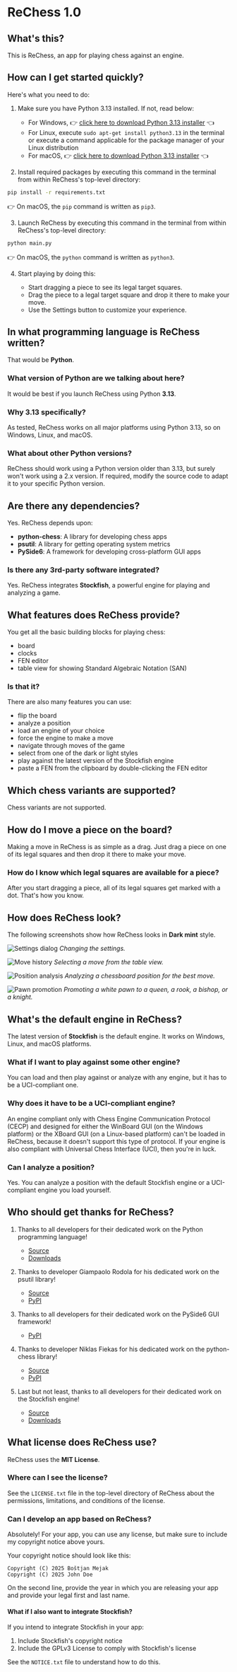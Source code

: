 # ReChess 1.0

## What's this?

This is ReChess, an app for playing chess against an engine.

## How can I get started quickly?

Here's what you need to do:

1. Make sure you have Python 3.13 installed. If not, read below:

    - For Windows, :point_right: [click here to download Python 3.13 installer](https://www.python.org/ftp/python/3.13.3/python-3.13.3-amd64.exe) :point_left:
    - For Linux, execute `sudo apt-get install python3.13` in the
      terminal or execute a command applicable for the package manager
      of your Linux distribution
    - For macOS, :point_right: [click here to download Python 3.13 installer](https://www.python.org/ftp/python/3.13.3/python-3.13.3-macos11.pkg) :point_left:

2. Install required packages by executing this command in the terminal
   from within ReChess's top-level directory:

```bash
pip install -r requirements.txt
```

:point_right: On macOS, the `pip` command is written as `pip3`.

3. Launch ReChess by executing this command in the terminal from within
   ReChess's top-level directory:

```bash
python main.py
```

:point_right: On macOS, the `python` command is written as `python3`.

4. Start playing by doing this:

    - Start dragging a piece to see its legal target squares.
    - Drag the piece to a legal target square and drop it there to make
      your move.
    - Use the Settings button to customize your experience.

## In what programming language is ReChess written?

That would be **Python**.

### What version of Python are we talking about here?

It would be best if you launch ReChess using Python **3.13**.

### Why 3.13 specifically?

As tested, ReChess works on all major platforms using Python 3.13, so on
Windows, Linux, and macOS.

### What about other Python versions?

ReChess should work using a Python version older than 3.13, but surely
won't work using a 2.x version. If required, modify the source code to
adapt it to your specific Python version.

## Are there any dependencies?

Yes. ReChess depends upon:

- **python-chess**: A library for developing chess apps
- **psutil**: A library for getting operating system metrics
- **PySide6**: A framework for developing cross-platform GUI apps

### Is there any 3rd-party software integrated?

Yes. ReChess integrates **Stockfish**, a powerful engine for playing and
analyzing a game.

## What features does ReChess provide?

You get all the basic building blocks for playing chess:

- board
- clocks
- FEN editor
- table view for showing Standard Algebraic Notation (SAN)

### Is that it?

There are also many features you can use:

- flip the board
- analyze a position
- load an engine of your choice
- force the engine to make a move
- navigate through moves of the game
- select from one of the dark or light styles
- play against the latest version of the Stockfish engine
- paste a FEN from the clipboard by double-clicking the FEN editor

## Which chess variants are supported?

Chess variants are not supported.

## How do I move a piece on the board?

Making a move in ReChess is as simple as a drag. Just drag a piece on
one of its legal squares and then drop it there to make your move.

### How do I know which legal squares are available for a piece?

After you start dragging a piece, all of its legal squares get marked
with a dot. That's how you know.

## How does ReChess look?

The following screenshots show how ReChess looks in **Dark mint** style.

![Settings dialog](https://github.com/user-attachments/assets/10b397b0-d855-47c7-b148-5a900c4feb29 "Settings dialog")
*Changing the settings.*

![Move history](https://github.com/user-attachments/assets/3226951e-ce18-4638-9e9d-070833ab8454 "Move history")
*Selecting a move from the table view.*

![Position analysis](https://github.com/user-attachments/assets/a7d3137a-fe5c-404a-bc3d-f0dbe76259be "Position analysis")
*Analyzing a chessboard position for the best move.*

![Pawn promotion](https://github.com/user-attachments/assets/9c922ee8-2633-49ca-9f04-7ec2c1ebcb14 "Pawn promotion")
*Promoting a white pawn to a queen, a rook, a bishop, or a knight.*

## What's the default engine in ReChess?

The latest version of **Stockfish** is the default engine. It works on
Windows, Linux, and macOS platforms.

### What if I want to play against some other engine?

You can load and then play against or analyze with any engine, but it
has to be a UCI-compliant one.

### Why does it have to be a UCI-compliant engine?

An engine compliant only with Chess Engine Communication Protocol (CECP)
and designed for either the WinBoard GUI (on the Windows platform) or
the XBoard GUI (on a Linux-based platform) can't be loaded in ReChess,
because it doesn't support this type of protocol. If your engine is also
compliant with Universal Chess Interface (UCI), then you're in luck.

### Can I analyze a position?

Yes. You can analyze a position with the default Stockfish engine or a
UCI-compliant engine you load yourself.

## Who should get thanks for ReChess?

1. Thanks to all developers for their dedicated work on the Python
   programming language!

    - [Source](https://github.com/python/cpython)
    - [Downloads](https://www.python.org/downloads)

2. Thanks to developer Giampaolo Rodola for his dedicated work on the
   psutil library!

    - [Source](https://github.com/giampaolo/psutil)
    - [PyPI](https://pypi.org/project/psutil)

3. Thanks to all developers for their dedicated work on the PySide6 GUI
   framework!

    - [PyPI](https://pypi.org/project/PySide6)

4. Thanks to developer Niklas Fiekas for his dedicated work on the
   python-chess library!

    - [Source](https://github.com/niklasf/python-chess)
    - [PyPI](https://pypi.org/project/chess)

5. Last but not least, thanks to all developers for their dedicated work
   on the Stockfish engine!

    - [Source](https://github.com/official-stockfish/Stockfish)
    - [Downloads](https://stockfishchess.org/download)

## What license does ReChess use?

ReChess uses the **MIT License**.

### Where can I see the license?

See the `LICENSE.txt` file in the top-level directory of ReChess about
the permissions, limitations, and conditions of the license.

### Can I develop an app based on ReChess?

Absolutely! For your app, you can use any license, but make sure to
include my copyright notice above yours.

Your copyright notice should look like this:

```
Copyright (C) 2025 Boštjan Mejak
Copyright (C) 2025 John Doe
```

On the second line, provide the year in which you are releasing your app
and provide your legal first and last name.

#### What if I also want to integrate Stockfish?

If you intend to integrate Stockfish in your app:

1. Include Stockfish's copyright notice
2. Include the GPLv3 License to comply with Stockfish's license

See the `NOTICE.txt` file to understand how to do this.
